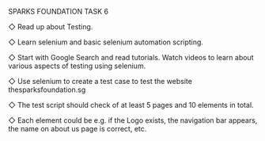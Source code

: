 SPARKS FOUNDATION TASK 6

◇	Read up about Testing.

◇	Learn selenium and basic selenium automation scripting.

◇	Start with Google Search and read tutorials. Watch videos to learn about various aspects of testing using selenium.

◇	Use selenium to create a test case to test the website thesparksfoundation.sg

◇	The test script should check of at least 5 pages and 10 elements in total. 

◇	Each element could be e.g. if the Logo exists, the navigation bar appears, the name on about us page is correct, etc.

